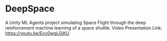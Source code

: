 # DeepSpace
A Unity ML Agents project simulating Space Flight through the deep reinforcement machine learning of a space shuttle.
Video Presentation Link: https://youtu.be/Ecv0wgLGiKU
